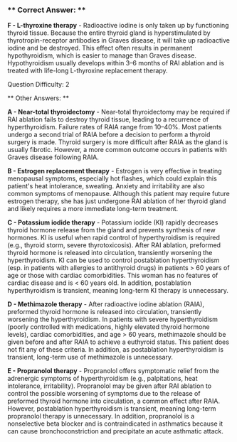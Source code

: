 ### ** Correct Answer: **

**F - L-thyroxine therapy** - Radioactive iodine is only taken up by functioning thyroid tissue. Because the entire thyroid gland is hyperstimulated by thyrotropin-receptor antibodies in Graves disease, it will take up radioactive iodine and be destroyed. This effect often results in permanent hypothyroidism, which is easier to manage than Graves disease. Hypothyroidism usually develops within 3–6 months of RAI ablation and is treated with life-long L-thyroxine replacement therapy.

Question Difficulty: 2

** Other Answers: **

**A - Near-total thyroidectomy** - Near-total thyroidectomy may be required if RAI ablation fails to destroy thyroid tissue, leading to a recurrence of hyperthyroidism. Failure rates of RAIA range from 10–40%. Most patients undergo a second trial of RAIA before a decision to perform a thyroid surgery is made. Thyroid surgery is more difficult after RAIA as the gland is usually fibrotic. However, a more common outcome occurs in patients with Graves disease following RAIA.

**B - Estrogen replacement therapy** - Estrogen is very effective in treating menopausal symptoms, especially hot flashes, which could explain this patient's heat intolerance, sweating. Anxiety and irritability are also common symptoms of menopause. Although this patient may require future estrogen therapy, she has just undergone RAI ablation of her thyroid gland and likely requires a more immediate long-term treatment.

**C - Potassium iodide therapy** - Potassium iodide (KI) rapidly decreases thyroid hormone release from the gland and prevents synthesis of new hormones. KI is useful when rapid control of hyperthyroidism is required (e.g., thyroid storm, severe thyrotoxicosis). After RAI ablation, preformed thyroid hormone is released into circulation, transiently worsening the hyperthyroidism. KI can be used to control postablation hyperthyroidism (esp. in patients with allergies to antithyroid drugs) in patients > 60 years of age or those with cardiac comorbidities. This woman has no features of cardiac disease and is < 60 years old. In addition, postablation hyperthyroidism is transient, meaning long-term KI therapy is unnecessary.

**D - Methimazole therapy** - After radioactive iodine ablation (RAIA), preformed thyroid hormone is released into circulation, transiently worsening the hyperthyroidism. In patients with severe hyperthyroidism (poorly controlled with medications, highly elevated thyroid hormone levels), cardiac comorbidities, and age > 60 years, methimazole should be given before and after RAIA to achieve a euthyroid status. This patient does not fit any of these criteria. In addition, as postablation hyperthyroidism is transient, long-term use of methimazole is unnecessary.

**E - Propranolol therapy** - Propranolol offers symptomatic relief from the adrenergic symptoms of hyperthyroidism (e.g., palpitations, heat intolerance, irritability). Propranolol may be given after RAI ablation to control the possible worsening of symptoms due to the release of preformed thyroid hormone into circulation, a common effect after RAIA. However, postablation hyperthyroidism is transient, meaning long-term propranolol therapy is unnecessary. In addition, propranolol is a nonselective beta blocker and is contraindicated in asthmatics because it can cause bronchoconstriction and precipitate an acute asthmatic attack.

